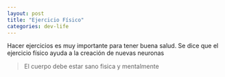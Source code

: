 ```yaml
---
layout: post
title: "Ejercicio Físico"
categories: dev-life
---
```


Hacer ejercicios es muy importante para tener buena salud<!--more-->. Se dice que el ejercicio físico ayuda a la creación de nuevas neuronas

> El cuerpo debe estar sano fisica y mentalmente